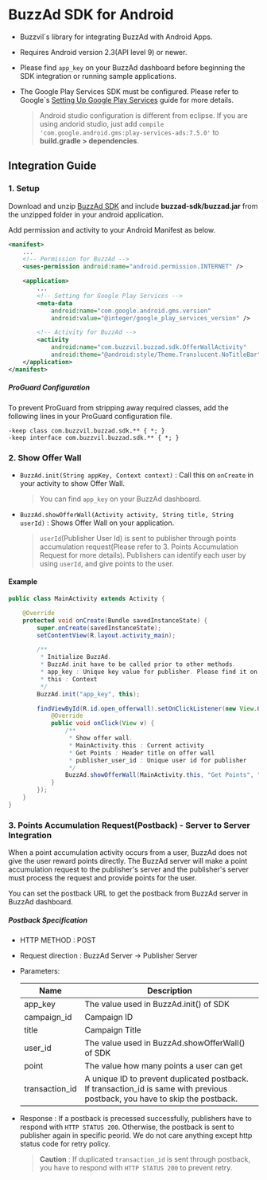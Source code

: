 # BuzzAd SDK for Android
- Buzzvil`s library for integrating BuzzAd with Android Apps.
- Requires Android version 2.3(API level 9) or newer.
- Please find `app_key` on your BuzzAd dashboard before beginning the SDK  integration or running sample applications.
- The Google Play Services SDK must be configured. Please refer to Google`s [Setting Up Google Play Services](https://developers.google.com/android/guides/setup) guide for more details.

    > Android studio configuration is different from eclipse. If you are using andorid studio, just add `compile 'com.google.android.gms:play-services-ads:7.5.0'` to **build.gradle > dependencies**.

## Integration Guide

### 1. Setup
Download and unzip [BuzzAd SDK](https://github.com/Buzzvil/buzzad-sdk-publisher/archive/master.zip) and include **buzzad-sdk/buzzad.jar** from the unzipped folder in your android application.

Add permission and activity to your Android Manifest as below.

```Xml
<manifest>
    ...
    <!-- Permission for BuzzAd -->
    <uses-permission android:name="android.permission.INTERNET" />

    <application>
        ...
        <!-- Setting for Google Play Services -->
        <meta-data
            android:name="com.google.android.gms.version"
            android:value="@integer/google_play_services_version" />

        <!-- Activity for BuzzAd -->
        <activity
            android:name="com.buzzvil.buzzad.sdk.OfferWallActivity"
            android:theme="@android:style/Theme.Translucent.NoTitleBar" />
    </application>
</manifest>
```

##### ProGuard Configuration
To prevent ProGuard from stripping away required classes, add the following lines in your ProGuard configuration file.

```
-keep class com.buzzvil.buzzad.sdk.** { *; }
-keep interface com.buzzvil.buzzad.sdk.** { *; }
```


### 2. Show Offer Wall
- `BuzzAd.init(String appKey, Context context)` : Call this on `onCreate` in your activity to show Offer Wall.

    > You can find `app_key` on your BuzzAd dashboard.

- `BuzzAd.showOfferWall(Activity activity, String title, String userId)` : Shows Offer Wall on your application.

    > `userId`(Publisher User Id) is sent to publisher through points accumulation request(Please refer to 3. Points Accumulation Request for more details). Publishers can identify each user by using `userId`, and give points to the user.

#### Example

```Java
public class MainActivity extends Activity {

    @Override
    protected void onCreate(Bundle savedInstanceState) {
        super.onCreate(savedInstanceState);
        setContentView(R.layout.activity_main);

        /**
         * Initialize BuzzAd.
         * BuzzAd.init have to be called prior to other methods.
         * app_key : Unique key value for publisher. Please find it on your BuzzAd dashboard.
         * this : Context
         */
        BuzzAd.init("app_key", this);

        findViewById(R.id.open_offerwall).setOnClickListener(new View.OnClickListener() {
            @Override
            public void onClick(View v) {
            	/**
            	 * Show offer wall.
            	 * MainActivity.this : Current activity
            	 * Get Points : Header title on offer wall
            	 * publisher_user_id : Unique user id for publisher
            	 */
                BuzzAd.showOfferWall(MainActivity.this, "Get Points", "publisher_user_id");
            }
        });
    }
}
```

### 3. Points Accumulation Request(Postback)  - Server to Server Integration
When a point accumulation activity occurs from a user, BuzzAd does not give the user reward points directly. The BuzzAd server will make a point accumulation request to the publisher's server and the publisher's server must process the request and provide points for the user.

You can set the postback URL to get the postback from BuzzAd server in BuzzAd dashboard.

##### Postback Specification
- HTTP METHOD : POST
- Request direction : BuzzAd Server -> Publisher Server
- Parameters:

    | Name  | Description |
    | ------------- | ------------- |
    | app_key  | The value used in BuzzAd.init() of SDK  |
    | campaign_id  | Campaign ID  |
    | title | Campaign Title |
    | user_id  | The value used in BuzzAd.showOfferWall() of SDK |
    | point | The value how many points a user can get |
    | transaction_id | A unique ID to prevent duplicated postback. If transaction_id is same with previous postback, you have to skip the postback. |

- Response : If a postback is precessed successfully, publishers have to respond with `HTTP STATUS 200`. Otherwise, the postback is sent to publisher again in specific peorid. We do not care anything except http status code for retry policy.
	> **Caution** : If duplicated `transaction_id` is sent through postback, you have to respond with `HTTP STATUS 200` to prevent retry.
